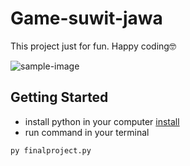 # Game-suwit-jawa
This project just for fun. Happy coding🤓

![sample-image](https://github.com/MuhamadAndre10/Game-suwit-jawa/sample.png?raw=true)

## Getting Started
- install python in your computer [install](https://www.python.org/)
- run command in your terminal
```shell
py finalproject.py
```